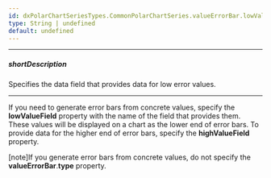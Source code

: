 ```yaml
---
id: dxPolarChartSeriesTypes.CommonPolarChartSeries.valueErrorBar.lowValueField
type: String | undefined
default: undefined
---
```

---
##### shortDescription
Specifies the data field that provides data for low error values.

---
If you need to generate error bars from concrete values, specify the **lowValueField** property with the name of the field that provides them. These values will be displayed on a chart as the lower end of error bars. To provide data for the higher end of error bars, specify the **highValueField** property.

[note]If you generate error bars from concrete values, do not specify the **valueErrorBar**.**type** property.